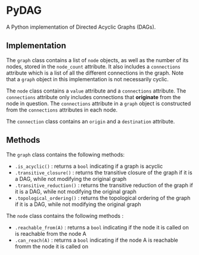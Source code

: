# PyDAG

A Python implementation of Directed Acyclic Graphs (DAGs). 

## Implementation

The `graph` class contains a list of `node` objects, as well as the number of its nodes, stored in the `node_count` attribute. It also includes a `connections` attribute which is a list of all the different connections in the graph. Note that a `graph` object in this implementation is not necessarily cyclic.

The `node` class contains a `value` attribute and a `connections` attribute. The `connections` attribute only includes connections that **originate** from the node in question. The `connections` attribute in a `graph` object is constructed from the `connections` attributes in each node.

The `connection` class contains an `origin` and a `destination` attribute. 

## Methods

The `graph` class contains the following methods:

- `.is_acyclic()` : returns a `bool` indicating if a graph is acyclic
- `.transitive_closure()` : returns the transitive closure of the graph if it is a DAG, while not modifying the original graph
- `.transitive_reduction()` : returns the transitive reduction of the graph if it is a DAG, while not modifying the original graph
- `.topological_ordering()` : returns the topological ordering of the graph if it is a DAG, while not modifying the original graph

The `node` class contains the following methods :

- `.reachable_from(A)` : returns a `bool` indicating if the node it is called on is reachable from the node A
- `.can_reach(A)` : returns a `bool` indicating if the node A is reachable fromm the node it is called on